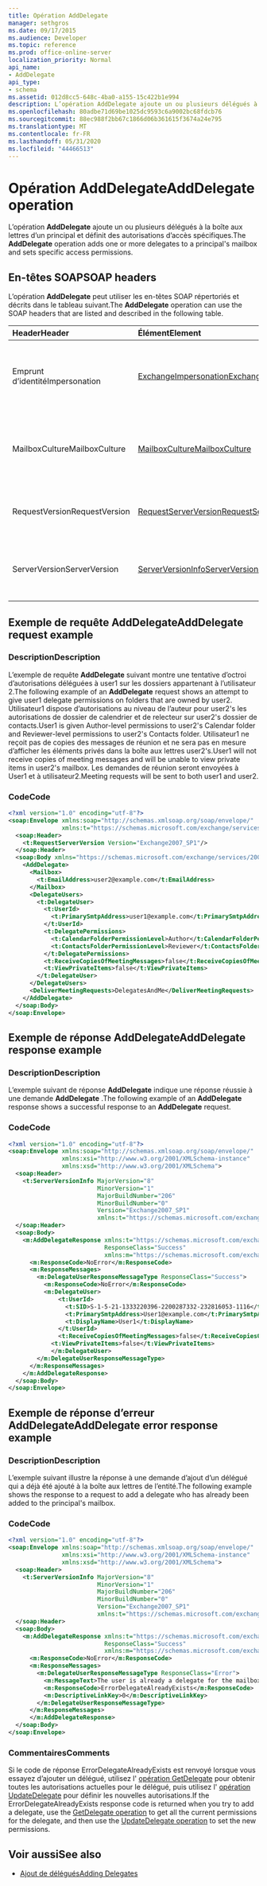 ```yaml
---
title: Opération AddDelegate
manager: sethgros
ms.date: 09/17/2015
ms.audience: Developer
ms.topic: reference
ms.prod: office-online-server
localization_priority: Normal
api_name:
- AddDelegate
api_type:
- schema
ms.assetid: 012d8cc5-648c-4ba0-a155-15c422b1e994
description: L’opération AddDelegate ajoute un ou plusieurs délégués à la boîte aux lettres d’un principal et définit des autorisations d’accès spécifiques.
ms.openlocfilehash: 80adbe71d69be1025dc9593c6a9002bc68fdcb76
ms.sourcegitcommit: 88ec988f2bb67c1866d06b361615f3674a24e795
ms.translationtype: MT
ms.contentlocale: fr-FR
ms.lasthandoff: 05/31/2020
ms.locfileid: "44466513"
---
```

# <a name="adddelegate-operation"></a><span data-ttu-id="beca9-103">Opération AddDelegate</span><span class="sxs-lookup"><span data-stu-id="beca9-103">AddDelegate operation</span></span>

<span data-ttu-id="beca9-104">L’opération **AddDelegate** ajoute un ou plusieurs délégués à la boîte aux lettres d’un principal et définit des autorisations d’accès spécifiques.</span><span class="sxs-lookup"><span data-stu-id="beca9-104">The **AddDelegate** operation adds one or more delegates to a principal's mailbox and sets specific access permissions.</span></span> 
  
## <a name="soap-headers"></a><span data-ttu-id="beca9-105">En-têtes SOAP</span><span class="sxs-lookup"><span data-stu-id="beca9-105">SOAP headers</span></span>

<span data-ttu-id="beca9-106">L’opération **AddDelegate** peut utiliser les en-têtes SOAP répertoriés et décrits dans le tableau suivant.</span><span class="sxs-lookup"><span data-stu-id="beca9-106">The **AddDelegate** operation can use the SOAP headers that are listed and described in the following table.</span></span> 
  
|<span data-ttu-id="beca9-107">**Header**</span><span class="sxs-lookup"><span data-stu-id="beca9-107">**Header**</span></span>|<span data-ttu-id="beca9-108">**Élément**</span><span class="sxs-lookup"><span data-stu-id="beca9-108">**Element**</span></span>|<span data-ttu-id="beca9-109">**Description**</span><span class="sxs-lookup"><span data-stu-id="beca9-109">**Description**</span></span>|
|:-----|:-----|:-----|
|<span data-ttu-id="beca9-110">Emprunt d’identité</span><span class="sxs-lookup"><span data-stu-id="beca9-110">Impersonation</span></span>  <br/> |[<span data-ttu-id="beca9-111">ExchangeImpersonation</span><span class="sxs-lookup"><span data-stu-id="beca9-111">ExchangeImpersonation</span></span>](exchangeimpersonation.md) <br/> |<span data-ttu-id="beca9-112">Identifie l’utilisateur qui emprunte l’identité de l’application cliente.</span><span class="sxs-lookup"><span data-stu-id="beca9-112">Identifies the user whom the client application is impersonating.</span></span>  <br/> |
|<span data-ttu-id="beca9-113">MailboxCulture</span><span class="sxs-lookup"><span data-stu-id="beca9-113">MailboxCulture</span></span>  <br/> |[<span data-ttu-id="beca9-114">MailboxCulture</span><span class="sxs-lookup"><span data-stu-id="beca9-114">MailboxCulture</span></span>](mailboxculture.md) <br/> |<span data-ttu-id="beca9-115">Identifie la culture RFC3066 à utiliser pour accéder à la boîte aux lettres.</span><span class="sxs-lookup"><span data-stu-id="beca9-115">Identifies the RFC3066 culture to be used to access the mailbox.</span></span>  <br/> |
|<span data-ttu-id="beca9-116">RequestVersion</span><span class="sxs-lookup"><span data-stu-id="beca9-116">RequestVersion</span></span>  <br/> |[<span data-ttu-id="beca9-117">RequestServerVersion</span><span class="sxs-lookup"><span data-stu-id="beca9-117">RequestServerVersion</span></span>](requestserverversion.md) <br/> |<span data-ttu-id="beca9-118">Identifie la version de schéma de la demande d’opération.</span><span class="sxs-lookup"><span data-stu-id="beca9-118">Identifies the schema version for the operation request.</span></span>  <br/> |
|<span data-ttu-id="beca9-119">ServerVersion</span><span class="sxs-lookup"><span data-stu-id="beca9-119">ServerVersion</span></span>  <br/> |[<span data-ttu-id="beca9-120">ServerVersionInfo</span><span class="sxs-lookup"><span data-stu-id="beca9-120">ServerVersionInfo</span></span>](serverversioninfo.md) <br/> |<span data-ttu-id="beca9-121">Identifie la version du serveur qui a répondu à la demande.</span><span class="sxs-lookup"><span data-stu-id="beca9-121">Identifies the version of the server that responded to the request.</span></span>  <br/> |
   
## <a name="adddelegate-request-example"></a><span data-ttu-id="beca9-122">Exemple de requête AddDelegate</span><span class="sxs-lookup"><span data-stu-id="beca9-122">AddDelegate request example</span></span>

### <a name="description"></a><span data-ttu-id="beca9-123">Description</span><span class="sxs-lookup"><span data-stu-id="beca9-123">Description</span></span>

<span data-ttu-id="beca9-124">L’exemple de requête **AddDelegate** suivant montre une tentative d’octroi d’autorisations déléguées à user1 sur les dossiers appartenant à l’utilisateur 2.</span><span class="sxs-lookup"><span data-stu-id="beca9-124">The following example of an **AddDelegate** request shows an attempt to give user1 delegate permissions on folders that are owned by user2.</span></span> <span data-ttu-id="beca9-125">Utilisateur1 dispose d’autorisations au niveau de l’auteur pour user2's les autorisations de dossier de calendrier et de relecteur sur user2's dossier de contacts.</span><span class="sxs-lookup"><span data-stu-id="beca9-125">User1 is given Author-level permissions to user2's Calendar folder and Reviewer-level permissions to user2's Contacts folder.</span></span> <span data-ttu-id="beca9-126">Utilisateur1 ne reçoit pas de copies des messages de réunion et ne sera pas en mesure d’afficher les éléments privés dans la boîte aux lettres user2's.</span><span class="sxs-lookup"><span data-stu-id="beca9-126">User1 will not receive copies of meeting messages and will be unable to view private items in user2's mailbox.</span></span> <span data-ttu-id="beca9-127">Les demandes de réunion seront envoyées à User1 et à utilisateur2.</span><span class="sxs-lookup"><span data-stu-id="beca9-127">Meeting requests will be sent to both user1 and user2.</span></span> 
  
### <a name="code"></a><span data-ttu-id="beca9-128">Code</span><span class="sxs-lookup"><span data-stu-id="beca9-128">Code</span></span>

```XML
<?xml version="1.0" encoding="utf-8"?>
<soap:Envelope xmlns:soap="http://schemas.xmlsoap.org/soap/envelope/"
               xmlns:t="https://schemas.microsoft.com/exchange/services/2006/types">
  <soap:Header>
    <t:RequestServerVersion Version="Exchange2007_SP1"/>
  </soap:Header>
  <soap:Body xmlns="https://schemas.microsoft.com/exchange/services/2006/messages">
    <AddDelegate>
      <Mailbox>
        <t:EmailAddress>user2@example.com</t:EmailAddress>
      </Mailbox>
      <DelegateUsers>
        <t:DelegateUser>
          <t:UserId>
            <t:PrimarySmtpAddress>user1@example.com</t:PrimarySmtpAddress>
          </t:UserId>
          <t:DelegatePermissions>
            <t:CalendarFolderPermissionLevel>Author</t:CalendarFolderPermissionLevel>
            <t:ContactsFolderPermissionLevel>Reviewer</t:ContactsFolderPermissionLevel>
          </t:DelegatePermissions>
          <t:ReceiveCopiesOfMeetingMessages>false</t:ReceiveCopiesOfMeetingMessages>
          <t:ViewPrivateItems>false</t:ViewPrivateItems>
        </t:DelegateUser>
      </DelegateUsers>
      <DeliverMeetingRequests>DelegatesAndMe</DeliverMeetingRequests>
    </AddDelegate>
  </soap:Body>
</soap:Envelope>
```

## <a name="adddelegate-response-example"></a><span data-ttu-id="beca9-129">Exemple de réponse AddDelegate</span><span class="sxs-lookup"><span data-stu-id="beca9-129">AddDelegate response example</span></span>

### <a name="description"></a><span data-ttu-id="beca9-130">Description</span><span class="sxs-lookup"><span data-stu-id="beca9-130">Description</span></span>

<span data-ttu-id="beca9-131">L’exemple suivant de réponse **AddDelegate** indique une réponse réussie à une demande **AddDelegate** .</span><span class="sxs-lookup"><span data-stu-id="beca9-131">The following example of an **AddDelegate** response shows a successful response to an **AddDelegate** request.</span></span> 
  
### <a name="code"></a><span data-ttu-id="beca9-132">Code</span><span class="sxs-lookup"><span data-stu-id="beca9-132">Code</span></span>

```XML
<?xml version="1.0" encoding="utf-8"?>
<soap:Envelope xmlns:soap="http://schemas.xmlsoap.org/soap/envelope/" 
               xmlns:xsi="http://www.w3.org/2001/XMLSchema-instance" 
               xmlns:xsd="http://www.w3.org/2001/XMLSchema">
  <soap:Header>
    <t:ServerVersionInfo MajorVersion="8" 
                         MinorVersion="1" 
                         MajorBuildNumber="206" 
                         MinorBuildNumber="0" 
                         Version="Exchange2007_SP1" 
                         xmlns:t="https://schemas.microsoft.com/exchange/services/2006/types" />
  </soap:Header>
  <soap:Body>
    <m:AddDelegateResponse xmlns:t="https://schemas.microsoft.com/exchange/services/2006/types" 
                           ResponseClass="Success" 
                           xmlns:m="https://schemas.microsoft.com/exchange/services/2006/messages">
      <m:ResponseCode>NoError</m:ResponseCode>
      <m:ResponseMessages>
        <m:DelegateUserResponseMessageType ResponseClass="Success">
          <m:ResponseCode>NoError</m:ResponseCode>
          <m:DelegateUser>
              <t:UserId>
                <t:SID>S-1-5-21-1333220396-2200287332-232816053-1116</t:SID>
                <t:PrimarySmtpAddress>User1@example.com</t:PrimarySmtpAddress>
                <t:DisplayName>User1</t:DisplayName>
              </t:UserId>
              <t:ReceiveCopiesOfMeetingMessages>false</t:ReceiveCopiesOfMeetingMessages>
            <t:ViewPrivateItems>false</t:ViewPrivateItems>
            </m:DelegateUser>
        </m:DelegateUserResponseMessageType>
      </m:ResponseMessages>
    </m:AddDelegateResponse>
  </soap:Body>
</soap:Envelope>
```

## <a name="adddelegate-error-response-example"></a><span data-ttu-id="beca9-133">Exemple de réponse d’erreur AddDelegate</span><span class="sxs-lookup"><span data-stu-id="beca9-133">AddDelegate error response example</span></span>

### <a name="description"></a><span data-ttu-id="beca9-134">Description</span><span class="sxs-lookup"><span data-stu-id="beca9-134">Description</span></span>

<span data-ttu-id="beca9-135">L’exemple suivant illustre la réponse à une demande d’ajout d’un délégué qui a déjà été ajouté à la boîte aux lettres de l’entité.</span><span class="sxs-lookup"><span data-stu-id="beca9-135">The following example shows the response to a request to add a delegate who has already been added to the principal's mailbox.</span></span>
  
### <a name="code"></a><span data-ttu-id="beca9-136">Code</span><span class="sxs-lookup"><span data-stu-id="beca9-136">Code</span></span>

```XML
<?xml version="1.0" encoding="utf-8"?>
<soap:Envelope xmlns:soap="http://schemas.xmlsoap.org/soap/envelope/" 
               xmlns:xsi="http://www.w3.org/2001/XMLSchema-instance" 
               xmlns:xsd="http://www.w3.org/2001/XMLSchema">
  <soap:Header>
    <t:ServerVersionInfo MajorVersion="8" 
                         MinorVersion="1" 
                         MajorBuildNumber="206" 
                         MinorBuildNumber="0" 
                         Version="Exchange2007_SP1" 
                         xmlns:t="https://schemas.microsoft.com/exchange/services/2006/types" />
  </soap:Header>
  <soap:Body>
    <m:AddDelegateResponse xmlns:t="https://schemas.microsoft.com/exchange/services/2006/types"
                           ResponseClass="Success"
                           xmlns:m="https://schemas.microsoft.com/exchange/services/2006/messages">
      <m:ResponseCode>NoError</m:ResponseCode>
      <m:ResponseMessages>
        <m:DelegateUserResponseMessageType ResponseClass="Error">
          <m:MessageText>The user is already a delegate for the mailbox.</m:MessageText>
          <m:ResponseCode>ErrorDelegateAlreadyExists</m:ResponseCode>
          <m:DescriptiveLinkKey>0</m:DescriptiveLinkKey>
        </m:DelegateUserResponseMessageType>
      </m:ResponseMessages>
      </m:AddDelegateResponse>
  </soap:Body>
</soap:Envelope>
```

### <a name="comments"></a><span data-ttu-id="beca9-137">Commentaires</span><span class="sxs-lookup"><span data-stu-id="beca9-137">Comments</span></span>

<span data-ttu-id="beca9-138">Si le code de réponse ErrorDelegateAlreadyExists est renvoyé lorsque vous essayez d’ajouter un délégué, utilisez l' [opération GetDelegate](getdelegate-operation.md) pour obtenir toutes les autorisations actuelles pour le délégué, puis utilisez l' [opération UpdateDelegate](updatedelegate-operation.md) pour définir les nouvelles autorisations.</span><span class="sxs-lookup"><span data-stu-id="beca9-138">If the ErrorDelegateAlreadyExists response code is returned when you try to add a delegate, use the [GetDelegate operation](getdelegate-operation.md) to get all the current permissions for the delegate, and then use the [UpdateDelegate operation](updatedelegate-operation.md) to set the new permissions.</span></span> 
  
## <a name="see-also"></a><span data-ttu-id="beca9-139">Voir aussi</span><span class="sxs-lookup"><span data-stu-id="beca9-139">See also</span></span>

- [<span data-ttu-id="beca9-140">Ajout de délégués</span><span class="sxs-lookup"><span data-stu-id="beca9-140">Adding Delegates</span></span>](https://msdn.microsoft.com/library/3a744150-66a3-4a13-9433-793603ba5038%28Office.15%29.aspx)


